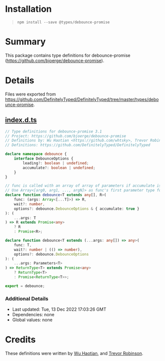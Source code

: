 # Installation
> `npm install --save @types/debounce-promise`

# Summary
This package contains type definitions for debounce-promise (https://github.com/bjoerge/debounce-promise).

# Details
Files were exported from https://github.com/DefinitelyTyped/DefinitelyTyped/tree/master/types/debounce-promise.
## [index.d.ts](https://github.com/DefinitelyTyped/DefinitelyTyped/tree/master/types/debounce-promise/index.d.ts)
````ts
// Type definitions for debounce-promise 3.1
// Project: https://github.com/bjoerge/debounce-promise
// Definitions by: Wu Haotian <https://github.com/whtsky>, Trevor Robinson <https://github.com/tprobinson>
// Definitions: https://github.com/DefinitelyTyped/DefinitelyTyped

declare namespace debounce {
    interface DebounceOptions {
        leading?: boolean | undefined;
        accumulate?: boolean | undefined;
    }
}

// func is called with an array of array of parameters if accumulate is true
// Use Array<[arg0, arg1, ..., argN]> as func's first parameter type for correct hints
declare function debounce<T extends any[], R>(
    func: (args: Array<[...T]>) => R,
    wait?: number,
    options?: debounce.DebounceOptions & { accumulate: true }
): (
    ...args: T
) => R extends Promise<any>
    ? R
    : Promise<R>;

declare function debounce<T extends (...args: any[]) => any>(
    func: T,
    wait?: number | (() => number),
    options?: debounce.DebounceOptions
): (
    ...args: Parameters<T>
) => ReturnType<T> extends Promise<any>
    ? ReturnType<T>
    : Promise<ReturnType<T>>;

export = debounce;

````

### Additional Details
 * Last updated: Tue, 13 Dec 2022 17:03:26 GMT
 * Dependencies: none
 * Global values: none

# Credits
These definitions were written by [Wu Haotian](https://github.com/whtsky), and [Trevor Robinson](https://github.com/tprobinson).

